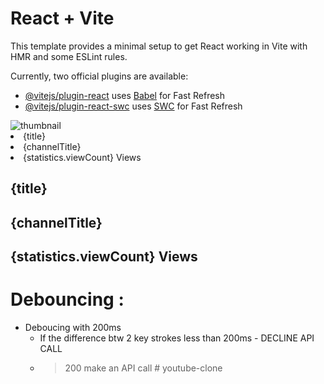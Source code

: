 # React + Vite

This template provides a minimal setup to get React working in Vite with HMR and some ESLint rules.

Currently, two official plugins are available:

- [@vitejs/plugin-react](https://github.com/vitejs/vite-plugin-react/blob/main/packages/plugin-react/README.md) uses [Babel](https://babeljs.io/) for Fast Refresh
- [@vitejs/plugin-react-swc](https://github.com/vitejs/vite-plugin-react-swc) uses [SWC](https://swc.rs/) for Fast Refresh


 <img alt="thumbnail" className=" rounded-lg" src={thumbnails.medium.url} />
           <ui>
            <li className="font-bold">{title}</li>
            <li>{channelTitle}</li>
            <li>{statistics.viewCount} Views</li>
           </ui> 
           <div>
              <h2 className="font-bold">{title}</h2>
              <h2 >{channelTitle}</h2>
              <h2 >{statistics.viewCount} Views</h2>
           </div>

 # Debouncing :
 - Deboucing with 200ms
   -  If the difference btw 2 key strokes less than 200ms - DECLINE API CALL
   - >200 make an API call        # youtube-clone
